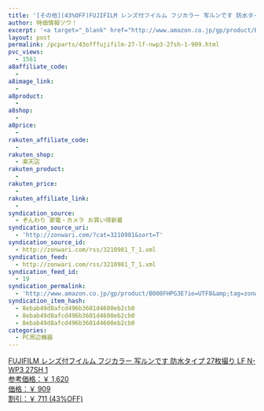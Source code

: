 ```yaml
---
title: '[その他](43%OFF)FUJIFILM レンズ付フイルム フジカラー 写ルンです 防水タイプ 27枚撮り LF N-WP3 27SH 1 ￥909'
author: 特価情報ツウ！
excerpt: '<a target="_blank" href="http://www.amazon.co.jp/gp/product/B000FHPG3E?ie=UTF8&amp;tag=zonwari-22&amp;linkCode=as2&amp;camp=247&amp;creative=7399&amp;creativeASIN=B000FHPG3E"><img src="http://ecx.images-amazon.com/images/I/41U8jQr4eUL._SL100_.jpg"><br>FUJIFILM &#12524;&#12531;&#12474;&#20184;&#12501;&#12452;&#12523;&#12512; &#12501;&#12472;&#12459;&#12521;&#12540; &#20889;&#12523;&#12531;&#12391;&#12377; &#38450;&#27700;&#12479;&#12452;&#12503; 27&#26522;&#25774;&#12426; LF N-WP3 27SH 1<br>&#21442;&#32771;&#20385;&#26684;&#65306;&#65509; 1,620<br>&#20385;&#26684;&#65306;&#65509; 909<br>&#21106;&#24341;&#65306;&#65509; 711 (43%OFF)</a>'
layout: post
permalink: /pcparts/43offfujifilm-27-lf-nwp3-27sh-1-909.html
pvc_views:
  - 1561
a8affiliate_code:
  - 
a8image_link:
  - 
a8product:
  - 
a8shop:
  - 
a8price:
  - 
rakuten_affiliate_code:
  - 
rakuten_shop:
  - 楽天店
rakuten_product:
  - 
rakuten_price:
  - 
rakuten_affiliate_link:
  - 
syndication_source:
  - ぞんわり 家電・カメラ お買い得新着
syndication_source_uri:
  - 'http://zonwari.com/?cat=3210981&sort=T'
syndication_source_id:
  - http://zonwari.com/rss/3210981_T_1.xml
syndication_feed:
  - http://zonwari.com/rss/3210981_T_1.xml
syndication_feed_id:
  - 19
syndication_permalink:
  - 'http://www.amazon.co.jp/gp/product/B000FHPG3E?ie=UTF8&amp;tag=zonwari-22&amp;linkCode=as2&amp;camp=247&amp;creative=7399&amp;creativeASIN=B000FHPG3E'
syndication_item_hash:
  - 8ebab49d8afcd496b3601d4600eb2cb0
  - 8ebab49d8afcd496b3601d4600eb2cb0
  - 8ebab49d8afcd496b3601d4600eb2cb0
categories:
  - PC周辺機器
---
```

[<img src='http://i2.wp.com/ecx.images-amazon.com/images/I/41U8jQr4eUL._SL150_.jpg?w=546' title="" alt="" data-recalc-dims="1" />  
FUJIFILM レンズ付フイルム フジカラー 写ルンです 防水タイプ 27枚撮り LF N-WP3 27SH 1  
参考価格：￥ 1,620  
価格：￥ 909  
割引：￥ 711 (43%OFF)][1]

 [1]: http://www.amazon.co.jp/gp/product/B000FHPG3E?ie=UTF8&#038;tag=tokkajohotsu-22&#038;linkCode=as2&#038;camp=247&#038;creative=7399&#038;creativeASIN=B000FHPG3E